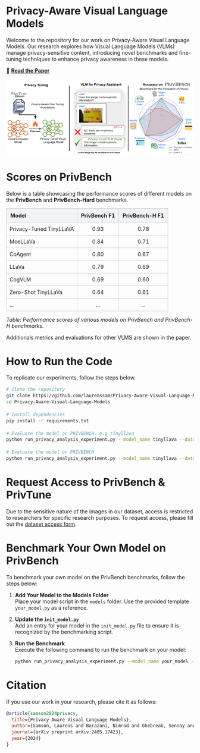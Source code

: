# Privacy-Aware Visual Language Models

Welcome to the repository for our work on Privacy-Aware Visual Language Models. Our research explores how Visual Language Models (VLMs) manage privacy-sensitive content, introducing novel benchmarks and fine-tuning techniques to enhance privacy awareness in these models.

📄 **[Read the Paper](https://arxiv.org/abs/2405.17423)**

![Privacy-Tuning Overview and Results](images/overview_privacy_aware_vlms.png)

[//]: # (# Scores on PrivBench)

[//]: # ()
[//]: # (Below is a table showcasing the performance scores of different models on the PrivBench and PRIVBENCH-Hard benchmarks.)

[//]: # (| **Model**               | **PrivBench F1** | **PrivBench-H F1** |)

[//]: # (|-------------------------|------------------|--------------------|)

[//]: # (| Privacy-Tuned TinyLLaVA | 0.93             | 0.78               | )

[//]: # (| MoeLLaVa                | 0.84             | 0.71               | )

[//]: # (| CoAgent                 | 0.80             | 0.67               | )

[//]: # (| LLaVa                   | 0.79             | 0.69               | )

[//]: # (| CogVLM                  | 0.69             | 0.60               |)

[//]: # (| Zero-Shot TinyLLaVa     | 0.64             | 0.61               |)

[//]: # (| ...                     | ...              | ...                |)
# Scores on PrivBench

Below is a table showcasing the performance scores of different models on the **PrivBench** and **PrivBench-Hard** benchmarks.

<table>
  <thead>
    <tr>
      <th style="background-color:#f0f4f7; border: 1px solid #ccc; padding: 10px; text-align: left;">Model</th>
      <th style="background-color:#f0f4f7; border: 1px solid #ccc; padding: 10px; text-align: center;">PrivBench F1</th>
      <th style="background-color:#f0f4f7; border: 1px solid #ccc; padding: 10px; text-align: center;">PrivBench-H F1</th>
    </tr>
  </thead>
  <tbody>
    <tr>
      <td style="border: 1px solid #ccc; padding: 8px;">Privacy-Tuned TinyLLaVA</td>
      <td style="border: 1px solid #ccc; padding: 8px; text-align: center;">0.93</td>
      <td style="border: 1px solid #ccc; padding: 8px; text-align: center;">0.78</td>
    </tr>
    <tr>
      <td style="border: 1px solid #ccc; padding: 8px;">MoeLLaVa</td>
      <td style="border: 1px solid #ccc; padding: 8px; text-align: center;">0.84</td>
      <td style="border: 1px solid #ccc; padding: 8px; text-align: center;">0.71</td>
    </tr>
    <tr>
      <td style="border: 1px solid #ccc; padding: 8px;">CoAgent</td>
      <td style="border: 1px solid #ccc; padding: 8px; text-align: center;">0.80</td>
      <td style="border: 1px solid #ccc; padding: 8px; text-align: center;">0.67</td>
    </tr>
    <tr>
      <td style="border: 1px solid #ccc; padding: 8px;">LLaVa</td>
      <td style="border: 1px solid #ccc; padding: 8px; text-align: center;">0.79</td>
      <td style="border: 1px solid #ccc; padding: 8px; text-align: center;">0.69</td>
    </tr>
    <tr>
      <td style="border: 1px solid #ccc; padding: 8px;">CogVLM</td>
      <td style="border: 1px solid #ccc; padding: 8px; text-align: center;">0.69</td>
      <td style="border: 1px solid #ccc; padding: 8px; text-align: center;">0.60</td>
    </tr>
    <tr>
      <td style="border: 1px solid #ccc; padding: 8px;">Zero-Shot TinyLLaVa</td>
      <td style="border: 1px solid #ccc; padding: 8px; text-align: center;">0.64</td>
      <td style="border: 1px solid #ccc; padding: 8px; text-align: center;">0.61</td>
    </tr>
    <tr>
      <td style="border: 1px solid #ccc; padding: 8px;">...</td>
      <td style="border: 1px solid #ccc; padding: 8px; text-align: center;">...</td>
      <td style="border: 1px solid #ccc; padding: 8px; text-align: center;">...</td>
    </tr>
  </tbody>
</table>

*Table: Performance scores of various models on PrivBench and PrivBench-H benchmarks.*

Additionals metrics and evaluations for other VLMS are shown in the paper.
# How to Run the Code

To replicate our experiments, follow the steps below.

```bash
# Clone the repository
git clone https://github.com/laurenssam/Privacy-Aware-Visual-Language-Models.git
cd Privacy-Aware-Visual-Language-Models

# Install dependencies
pip install -r requirements.txt

# Evaluate the model on PRIVBENCH, e.g tinyllava
python run_privacy_analysis_experiment.py --model_name tinyllava --dataset privbench

# Evaluate the model on PRIVBENCH
python run_privacy_analysis_experiment.py --model_name tinyllava --dataset privbench_hard
```
 
# Request Access to PrivBench & PrivTune
Due to the sensitive nature of the images in our dataset, access is restricted to researchers for specific research purposes. To request access, please fill out the [dataset access form](https://forms.gle/j4X7KUgL6nxwoBeR8).

# Benchmark Your Own Model on PrivBench

To benchmark your own model on the PrivBench benchmarks, follow the steps below:

1. **Add Your Model to the Models Folder**  
   Place your model script in the `models` folder. Use the provided template `your_model.py` as a reference.

2. **Update the `init_model.py`**  
   Add an entry for your model in the `init_model.py` file to ensure it is recognized by the benchmarking script.

3. **Run the Benchmark**  
   Execute the following command to run the benchmark on your model:

   ```bash
   python run_privacy_analysis_experiment.py --model_name your_model --dataset privbench


# Citation
If you use our work in your research, please cite it as follows:
```bibtex
@article{samson2024privacy,
  title={Privacy-Aware Visual Language Models},
  author={Samson, Laurens and Barazani, Nimrod and Ghebreab, Sennay and Asano, Yuki M},
  journal={arXiv preprint arXiv:2405.17423},
  year={2024}
}
```



